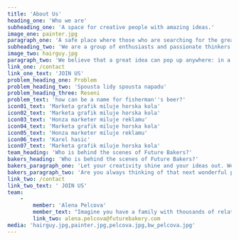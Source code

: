 ```yaml
---
title: 'About Us'
heading_one: 'Who we are'
subheading_one: 'A space for creative people with amazing ideas.'
image_one: painter.jpg
paragraph_one: 'A safe place where those who are searching for the great idea meet with the ones that have them. And where they have access not just to one amazing idea, but to several of them. A place, where the idea creators – who we call BAKERS get rewarded if their idea is selected by the client. We are a constantly growing group of bakers and creative thinkers. We believe it is important to provide a space for ideas and wonderful creations. We want to give everybody a chance to contribute. We believe the more idea makers we have, the more we can all move forward.'
subheading_two: 'We are a group of enthusiasts and passionate thinkers'
image_two: hairguy.jpg
paragraph_two: 'We believe that a great idea can pop up anywhere: in a bar, during a wonderfully peaceful weekend, while running, before going to bed, while chatting with your loved one, from a student, retiree or stay-at-home mom or dad.'
link_one: /contact
link_one_text: 'JOIN US'
problem_heading_one: Problem
problem_heading_two: 'Spousta lidy spousta napadu'
problem_heading_three: Reseni
problem_text: 'how can be a name for fisherman''s beer?'
icon01_text: 'Marketa grafik miluje horska kola'
icon02_text: 'Marketa grafik miluje horska kola'
icon03_text: 'Honza marketer miluje reklamu'
icon04_text: 'Marketa grafik miluje horska kola'
icon05_text: 'Honza marketer miluje reklamu'
icon06_text: 'Karel hasic'
icon07_text: 'Marketa grafik miluje horska kola'
team_heading: 'Who is behind the scenes of Future Bakers?'
bakers_heading: 'Who is behind the scenes of Future Bakers?'
bakers_paragraph_one: 'Let your creativity shine and your ideas out. We will have an abundance of great projects, that will inspire you. Help us solve them!! Have fun with it!'
bakers_paragraph_two: 'Are you always thinking of that next wonderful product or are you passionate about creativity, writing or digital design? Or you just love sharing your opinion.'
link_two: /contact
link_two_text: ' JOIN US'
team:
    -
        member: 'Alena Pelcova'
        member_text: "Imagine you have a family with thousands of relatives. This is exactly the family Alena takes care of. Future Bakery family comprising of twenty five thousands people from the crowd. People with great energy and ideas.\r\nWe know very well that none of us is as smart as we all together. Also, that we are all creative. It’s enough to give impulse and it rolls off. This world is full of creativity, fresh and - for somebody - weird ideas and insights. Our work is to work well with this and give it all a life."
        link_two: alena.pelcova@futurebakery.com
media: 'hairguy.jpg,painter.jpg,pelcova.jpg,bw_pelcova.jpg'
---
```



